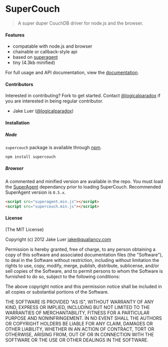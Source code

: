 # SuperCouch

> A super duper CouchDB driver for node.js and the browser.

#### Features

- compatable with node.js and browser
- chainable or callback-style api
- based on [superagent](https://github.com/visionmedia/superagent)
- tiny (4.3kb minified)

For full usage and API documentation, view the [documentation](http://supercou.ch/).

#### Contributors

Interested in contributing? Fork to get started. Contact [@logicalparadox](http://github.com/logicalparadox) 
if you are interested in being regular contributor.

  * Jake Luer ([@logicalparadox](http://github.com/logicalparadox))

#### Installation

##### Node 

`supercouch` package is available through [npm](http://npmjs.org).

```bash
npm install supercouch
```

##### Browser

A commented and minified version are available in the repo. You must
load the [SuperAgent](https://github.com/visionmedia/superagent) dependancy 
prior to loading SuperCouch. Recommended SuperAgent version is `0.5.x`.

```html
<script src="superagent.min.js"></script>
<script src="supercouch.min.js"></script>
```

#### License

(The MIT License)

Copyright (c) 2012 Jake Luer <jake@qualiancy.com>

Permission is hereby granted, free of charge, to any person obtaining a copy
of this software and associated documentation files (the "Software"), to deal
in the Software without restriction, including without limitation the rights
to use, copy, modify, merge, publish, distribute, sublicense, and/or sell
copies of the Software, and to permit persons to whom the Software is
furnished to do so, subject to the following conditions:

The above copyright notice and this permission notice shall be included in
all copies or substantial portions of the Software.

THE SOFTWARE IS PROVIDED "AS IS", WITHOUT WARRANTY OF ANY KIND, EXPRESS OR
IMPLIED, INCLUDING BUT NOT LIMITED TO THE WARRANTIES OF MERCHANTABILITY,
FITNESS FOR A PARTICULAR PURPOSE AND NONINFRINGEMENT. IN NO EVENT SHALL THE
AUTHORS OR COPYRIGHT HOLDERS BE LIABLE FOR ANY CLAIM, DAMAGES OR OTHER
LIABILITY, WHETHER IN AN ACTION OF CONTRACT, TORT OR OTHERWISE, ARISING FROM,
OUT OF OR IN CONNECTION WITH THE SOFTWARE OR THE USE OR OTHER DEALINGS IN
THE SOFTWARE.

